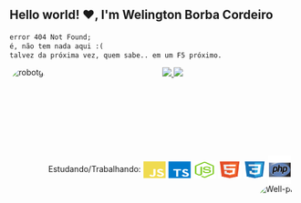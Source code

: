 ## Hello world! ❤️, I'm Welington Borba Cordeiro
    error 404 Not Found;
    é, não tem nada aqui :( 
    talvez da próxima vez, quem sabe.. em um F5 próximo.
    
 <img align="left" alt="robotgif" height="200" style="border-radius:50px;" src="https://media.giphy.com/media/uumyicWLoJVi8/giphy.gif"/>  
             
 
<!--<img align="right" src="https://raw.githubusercontent.com/MicaelliMedeiros/micaellimedeiros/master/image/computer-illustration.png" width="350"/>
-->

<div align="center">
  <a href="https://github.com/wellcordeiro">
  <img height="150em" src="https://github-readme-stats.vercel.app/api?username=wellcordeiro&show_icons=true&theme=dark&include_all_commits=true&count_private=true"/>
  <img height="150em" src="https://github-readme-stats.vercel.app/api/top-langs/?username=wellcordeiro&layout=compact&langs_count=7&theme=dark"/></a>
</div><br><br><br><br>

 
<div style="display: inline_block"><br><br><br><br>
   Estudando/Trabalhando:
  <img align="center" alt="Well-Js" height="30" width="40" src="https://raw.githubusercontent.com/devicons/devicon/master/icons/javascript/javascript-plain.svg">
  <img align="center" alt="Well-Ts" height="30" width="40" src="https://raw.githubusercontent.com/devicons/devicon/master/icons/typescript/typescript-plain.svg">
  <img align="center" alt="Well-NodeJS" height="30" width="40" src="https://raw.githubusercontent.com/devicons/devicon/master/icons/nodejs/nodejs-original.svg">
  <img align="center" alt="Well-HTML" height="30" width="40" src="https://raw.githubusercontent.com/devicons/devicon/master/icons/html5/html5-original.svg">
  <img align="center" alt="Well-CSS" height="30" width="40" src="https://raw.githubusercontent.com/devicons/devicon/master/icons/css3/css3-original.svg">
  <img align="center" alt="Well-Php" height="50" width="40" src="https://raw.githubusercontent.com/devicons/devicon/master/icons/php/php-original.svg">
   <img align="right" alt="Well-pic" height="150" style="border-radius:50px;" src="https://i.imgur.com/8orYoJc.png?width=676&height=676">
</div>
  
  
  
  ##
 
